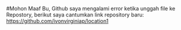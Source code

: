 #Mohon Maaf Bu, Github saya mengalami error ketika unggah file ke Repostory, berikut saya cantumkan link repository baru:
https://github.com/ivonvirginiap/location1

